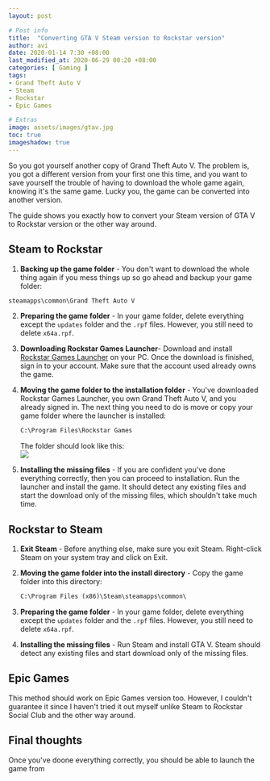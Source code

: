 ```yaml
---
layout: post

# Post info
title:  "Converting GTA V Steam version to Rockstar version"
author: avi
date: 2020-01-14 7:30 +08:00
last_modified_at: 2020-06-29 00:20 +08:00
categories: [ Gaming ]
tags:
- Grand Theft Auto V
- Steam
- Rockstar
- Epic Games

# Extras
image: assets/images/gtav.jpg
toc: true
imageshadow: true
---
```


So you got yourself another copy of Grand Theft Auto V. The problem is, you got a different version from your first one this time, and you want to save yourself the trouble of having to download the whole game again, knowing it's the same game. Lucky you, the game can be converted into another version.

The guide shows you exactly how to convert your Steam version of GTA V to Rockstar version or the other way around.

## Steam to Rockstar

1. **Backing up the game folder** - You don't want to download the whole thing again if you mess things up so go ahead and backup your game folder:
```cmd
steamapps\common\Grand Theft Auto V
```

2. **Preparing the game folder** - In your game folder, delete everything except the `updates` folder and the `.rpf` files.
    However, you still need to delete `x64a.rpf`.

3. **Downloading Rockstar Games Launcher**- Download and install <a href="https://socialclub.rockstargames.com/rockstar-games-launcher" target="blank">Rockstar Games Launcher</a> on your PC. Once the download is finished, sign in to your account. Make sure that the account used already owns the game.

4. **Moving the game folder to the installation folder** - You've downloaded Rockstar Games Launcher, you own Grand Theft Auto V, and you already signed in. The next thing you need to do is move or copy your game folder where the launcher is installed:
    ```cmd
    C:\Program Files\Rockstar Games
    ```
    The folder should look like this:<br>
    ![](https://i.imgur.com/y9ECbgl.png)

5. **Installing the missing files** - If you are confident you've done everything correctly, then you can proceed to installation. Run the launcher and install the game. It should detect any existing files and start the download only of the missing files, which shouldn't take much time.

## Rockstar to Steam

1. **Exit Steam** - Before anything else, make sure you exit Steam. Right-click Steam on your system tray and click on Exit.

2. **Moving the game folder into the install directory** - Copy the game folder into this directory:
    ```cmd
    C:\Program Files (x86)\Steam\steamapps\common\
    ```
3. **Preparing the game folder** - In your game folder, delete everything except the `updates` folder and the `.rpf` files. However, you still need to delete `x64a.rpf`.

4. **Installing the missing files** - Run Steam and install GTA V. Steam should detect any existing files and start download only of the missing files.

## Epic Games

This method should work on Epic Games version too. However, I couldn't guarantee it since I haven't tried it out myself unlike Steam to Rockstar Social Club and the other way around.

## Final thoughts
Once you've doone everything correctly, you should be able to launch the game from
